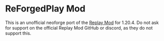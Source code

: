 # ReForgedPlay Mod
This is an unofficial neoforge port of the [Replay Mod](https://github.com/ReplayMod/ReplayMod) for 1.20.4. 
Do not ask for support on the official Replay Mod GitHub or discord, as they do not support this. 